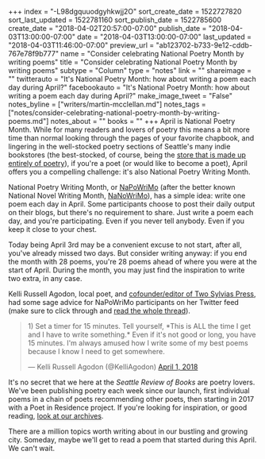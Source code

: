 +++
index = "-L98dgquuodgyhkwjj2O"
sort_create_date = 1522727820
sort_last_updated = 1522781160
sort_publish_date = 1522785600
create_date = "2018-04-02T20:57:00-07:00"
publish_date = "2018-04-03T13:00:00-07:00"
date = "2018-04-03T13:00:00-07:00"
last_updated = "2018-04-03T11:46:00-07:00"
preview_url = "ab123702-b733-9e12-cddb-767e78f9b777"
name = "Consider celebrating National Poetry Month by writing poems"
title = "Consider celebrating National Poetry Month by writing poems"
subtype = "Column"
type = "notes"
link = ""
shareimage = ""
twitterauto = "It's National Poetry Month: how about writing a poem each day during April?"
facebookauto = "It's National Poetry Month: how about writing a poem each day during April?"
make_image_tweet = "False"
notes_byline = ["writers/martin-mcclellan.md"]
notes_tags = ["notes/consider-celebrating-national-poetry-month-by-writing-poems.md"]
notes_about = ""
books = ""
+++
April is National Poetry Month. While for many readers and lovers of poetry this means a bit more time than normal looking through the pages of your favorite chapbook, and lingering in the well-stocked poetry sections of Seattle's many indie bookstores (the best-stocked, of course, being the [store that is made up entirely of poetry](http://www.openpoetrybooks.com)), if you're a poet (or would like to become a poet), April offers you a compelling challenge: it's also National Poetry Writing Month.

National Poetry Writing Month, or [NaPoWriMo](http://www.napowrimo.net/) (after the better known National Novel Writing Month, [NaNoWriMo](https://nanowrimo.org "National Novel Writing Month")), has a simple idea: write one poem each day in April. Some participants choose to post their daily output on their blogs, but there's no requirement to share. Just write a poem each day, and you're participating. Even if you never tell anybody. Even if you keep it close to your chest.

Today being April 3rd may be a convenient excuse to not start, after all, you've already missed two days. But consider writing anyway: if you end the month with 28 poems, you're 28 poems ahead of where you were at the start of April. During the month, you may just find the inspiration to write two extra, in any case.

Kelli Russell Agodon, local poet, and [cofounder/editor of Two Sylvias Press](http://www.twosylviaspress.com/ "Home"), had some sage advice for NaPoWriMo participants on her Twitter feed (make sure to click through and [read the whole thread](https://twitter.com/KelliAgodon/status/980542399469334528)).

<blockquote class="twitter-tweet" data-lang="en"><p lang="en" dir="ltr">1) Set a timer for 15 minutes.  Tell yourself, *This is ALL the time I get and I have to write something.* Even if it&#39;s not good or long, you have 15 minutes. I&#39;m always amused how I write some of my best poems because I know I need to get somewhere.</p>&mdash; Kelli Russell Agodon (@KelliAgodon) <a href="https://twitter.com/KelliAgodon/status/980542399469334528?ref_src=twsrc%5Etfw">April 1, 2018</a></blockquote>
<script async src="https://platform.twitter.com/widgets.js" charset="utf-8"></script>

<div class="break"></div>

It's no secret that we here at the _Seattle Review of Books_ are poetry lovers. We've been publishing poetry each week since our launch, first individual poems in a chain of poets recommending other poets, then starting in 2017 with a Poet in Residence project. If you're looking for inspiration, or good reading, [look at our archives](http://www.seattlereviewofbooks.com/tags/tuesday-poem/ "The Seattle Review of Books"). 

There are a million topics worth writing about in our bustling and growing city. Someday, maybe we'll get to read a poem that started during this April. We can't wait. 


